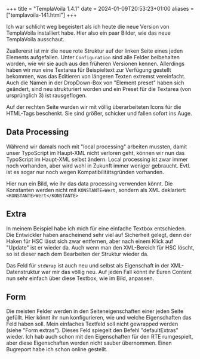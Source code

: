 +++
title = "TemplaVoila 1.4.1"
date = 2024-01-09T20:53:23+01:00
aliases = ["templavoila-141.html"]
+++

Ich war schlicht weg begeistert als ich heute die neue Version von TemplaVoila installiert habe. Hier also ein paar Bilder, wie das neue TemplaVoila ausschaut.

Zuallererst ist mir die neue rote Struktur auf der linken Seite eines jeden Elements aufgefallen. Unter `Configuration` sind alle Felder beibehalten worden, wie wir sie auch aus den früheren Versionen kennen. Allerdings haben wir nun eine Textarea für Beispieltext zur Verfügung gestellt bekommen, was das Editieren von längeren Texten extremst vereinfacht. Auch die Namen in der DropDown-Box von "Element preset" haben sich geändert, sind neu strukturiert worden und ein Preset für die Textarea (von ursprünglich 3) ist rausgeflogen.

Auf der rechten Seite wurden wir mit völlig überarbeiteten Icons für die HTML-Tags beschenkt. Sie sind größer, schicker und fallen sofort ins Auge.

## Data Processing

Während wir damals noch mit "local processing" arbeiten mussten, damit unser TypoScript im Haupt-XML nicht verloren geht, können wir nun das TypoScript im Haupt-XML selbst ändern. Local processing ist zwar immer noch vorhanden, aber wird wohl in Zukunft immer weniger gebraucht. Evtl. ist es sogar nur noch wegen Kompatibilitätsgründen vorhanden.

Hier nun ein Bild, wie ihr das data processing verwenden könnt. Die Konstanten werden nicht mit `KONSTANTE=Wert`, sondern als XML deklariert: `<KONSTANTE>Wert</KONSTANTE>`

## Extra

In meinem Beispiel habe ich mich für eine einfache Textbox entschieden. Die Entwickler haben anscheinend sehr viel auf Sicherheit gelegt, denn der Haken für HSC lässt sich zwar entfernen, aber nach einem Klick auf "Update" ist er wieder da. Auch wenn man den XML-Bereich für HSC löscht, so ist dieser nach dem Bearbeiten der Struktur wieder da.

Das Feld für `stdWrap` ist auch neu und selbst als Eigenschaft in der XML-Datenstruktur war mir das völlig neu. Auf jeden Fall könnt ihr Euren Content nun sehr einfach über diese Textbox, wie im Bild, anpassen.

## Form

Die meisten Felder werden in den Seiteneigenschaften einer jeden Seite gefüllt. Hier könnt ihr nun konfigurieren, wie und welche Eigenschaften das Feld haben soll. Mein einfaches Textfeld soll nicht gewrapped werden (siehe "Form extras"). Dieses Feld spiegelt den Befehl "defaultExtras" wieder. Ich hab auch schon mit den Eigenschaften für den RTE rumgespielt, aber diese Eigenschaften werden nicht sauber übernommen. Einen Bugreport habe ich schon online gestellt.
